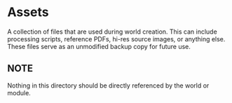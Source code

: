 # Assets

A collection of files that are used during world creation. This can include processing scripts, reference PDFs, hi-res source images, or anything else. These files serve as an unmodified backup copy for future use.

## **NOTE**

Nothing in this directory should be directly referenced by the world or module.
